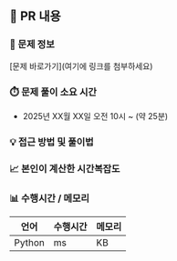 ## 📌 PR 내용

### 📎 문제 정보

[문제 바로가기](여기에 링크를 첨부하세요)

### ⏱️ 문제 풀이 소요 시간

- 2025년 XX월 XX일 오전 10시 ~ (약 25분)

### 💡 접근 방법 및 풀이법


### 📈 본인이 계산한 시간복잡도

### 📊 수행시간 / 메모리

| 언어     | 수행시간 | 메모리 |
|--------| -------- | ------ |
| Python | ms       | KB     |
